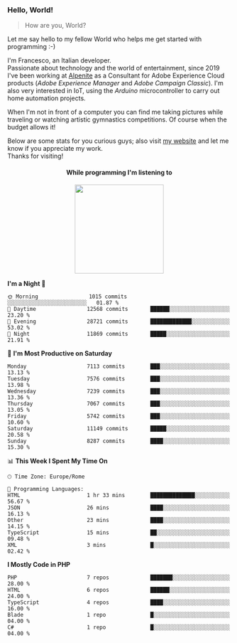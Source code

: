 ### Hello, World!

> How are you, World?

Let me say hello to my fellow World who helps me get started with programming :-)

I'm Francesco, an Italian developer.  
Passionate about technology and the world of entertainment, since 2019 I've been working at [Alpenite](https://www.alpenite.com) as a Consultant for Adobe Experience Cloud products (*Adobe Experience Manager* and *Adobe Campaign Classic*). I'm also very interested in IoT, using the *Arduino* microcontroller to carry out home automation projects.

When I'm not in front of a computer you can find me taking pictures while traveling or watching artistic gymnastics competitions. Of course when the budget allows it!

Below are some stats for you curious guys; also visit [my website](https://www.francescorega.eu) and let me know if you appreciate my work.  
Thanks for visiting!

<div align="center">
  <h4>While programming I'm listening to</h4>
  <a href="https://apps.francescorega.eu/now-playing/11147232609" target="_blank"><img src="https://apps.francescorega.eu/now-playing/11147232609" width="200"></a>
</div>

<!--START_SECTION:waka-->
**I'm a Night 🦉** 

```text
🌞 Morning                1015 commits        ░░░░░░░░░░░░░░░░░░░░░░░░░   01.87 % 
🌆 Daytime                12568 commits       ██████░░░░░░░░░░░░░░░░░░░   23.20 % 
🌃 Evening                28721 commits       █████████████░░░░░░░░░░░░   53.02 % 
🌙 Night                  11869 commits       █████░░░░░░░░░░░░░░░░░░░░   21.91 % 
```
📅 **I'm Most Productive on Saturday** 

```text
Monday                   7113 commits        ███░░░░░░░░░░░░░░░░░░░░░░   13.13 % 
Tuesday                  7576 commits        ███░░░░░░░░░░░░░░░░░░░░░░   13.98 % 
Wednesday                7239 commits        ███░░░░░░░░░░░░░░░░░░░░░░   13.36 % 
Thursday                 7067 commits        ███░░░░░░░░░░░░░░░░░░░░░░   13.05 % 
Friday                   5742 commits        ███░░░░░░░░░░░░░░░░░░░░░░   10.60 % 
Saturday                 11149 commits       █████░░░░░░░░░░░░░░░░░░░░   20.58 % 
Sunday                   8287 commits        ████░░░░░░░░░░░░░░░░░░░░░   15.30 % 
```


📊 **This Week I Spent My Time On** 

```text
🕑︎ Time Zone: Europe/Rome

💬 Programming Languages: 
HTML                     1 hr 33 mins        ██████████████░░░░░░░░░░░   56.67 % 
JSON                     26 mins             ████░░░░░░░░░░░░░░░░░░░░░   16.13 % 
Other                    23 mins             ████░░░░░░░░░░░░░░░░░░░░░   14.15 % 
TypeScript               15 mins             ██░░░░░░░░░░░░░░░░░░░░░░░   09.48 % 
XML                      3 mins              █░░░░░░░░░░░░░░░░░░░░░░░░   02.42 % 
```

**I Mostly Code in PHP** 

```text
PHP                      7 repos             ███████░░░░░░░░░░░░░░░░░░   28.00 % 
HTML                     6 repos             ██████░░░░░░░░░░░░░░░░░░░   24.00 % 
TypeScript               4 repos             ████░░░░░░░░░░░░░░░░░░░░░   16.00 % 
Blade                    1 repo              █░░░░░░░░░░░░░░░░░░░░░░░░   04.00 % 
C#                       1 repo              █░░░░░░░░░░░░░░░░░░░░░░░░   04.00 % 
```




<!--END_SECTION:waka-->
